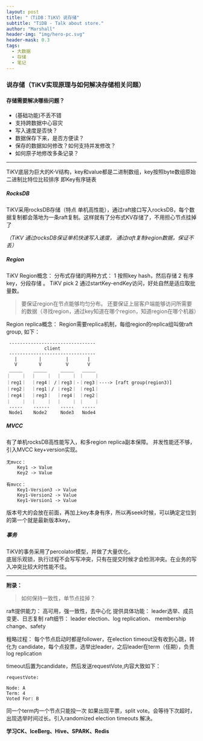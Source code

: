 ```yaml
---
layout: post
title: "（TiDB：TiKV）说存储"
subtitle: "TiDB - Talk about store."
author: "Marshall"
header-img: "img/hero-pc.svg"
header-mask: 0.3
tags:
  - 大数据
  - 存储
  - 笔记
---
```


### 说存储（TiKV实现原理与如何解决存储相关问题）

#### 存储需要解决哪些问题？

 - (基础功能)不丢不错
 - 支持跨数据中心容灾
 - 写入速度是否快？
 - 数据保存下来，是否方便读？
 - 保存的数据如何修改？如何支持并发修改？
 - 如何原子地修改多条记录？

---

TiKV底层为巨大的K-V结构，key和value都是二进制数组，key按照byte数组原始二进制比特位比较排序
即Key有序链表

##### RocksDB

TiKV采用rocksDB存储（特点 单机高性能），通过raft接口写入rocksDB，每个数据复制都会落地为一条raft复制。这样就有了分布式KV存储了，不用担心节点挂掉了

*（TiKV 通过rocksDB保证单机快速写入速度， 通过raft复制region数据，保证不丢）*

##### Region

TiKV Region概念： 
分布式存储的两种方式： 1 按照key hash，然后存储  2 有序key，分段存储  。 TiKV pick 2
通过startKey-endKey访问，好处自然是适应取批量数。

> 要保证region在节点能够均匀分布。
> 还要保证上层客户端能够访问所需要的数据（寻找region，通过key知道在哪个region，知道region在哪个机器）

Region replica概念：
Region需要replica机制，每组region的replica组叫做raft group, 如下：

```
 --------------------------------
              client
 --------------------------------
   |        |         |       |
   V        V         V       V     
 _____    _____     _____   _____
｜    ｜  ｜    ｜  ｜    ｜ ｜    ｜
｜reg1｜  ｜reg4｜ /｜reg3｜-｜reg3｜----> [raft group(region3)]
｜reg2｜  ｜reg1｜/ ｜reg2｜ ｜reg1｜
｜reg4｜  ｜reg3｜  ｜reg4｜ ｜reg2｜
｜    ｜  ｜    ｜  ｜    ｜ ｜    ｜
 -----    ------    -----   -----
 Node1    Node2     Node3   Node4
```

##### MVCC
有了单机rocksDB高性能写入，和多region replica副本保障。 并发性能还不够，引入MVCC
key+version实现。
```
无mvcc：
	Key1 -> Value
	Key2 -> Value

有mvcc：
	Key1-Version3 -> Value
	Key1-Version2 -> Value
	Key1-Version1 -> Value

```
版本号大的会放在前面，再加上key本身有序，所以再seek时候，可以确定定位到的第一个就是最新版本key。

##### 事务
TiKV的事务采用了percolator模型，并做了大量优化。  
底层乐观锁，执行过程不会写写冲突，只有在提交时候才会检测冲突。在业务的写入冲突比较大时性能不佳。

---

**附录：**

> 如何保持一致性，单节点挂掉？

raft提供能力： 高可用，强一致性，去中心化
提供具体功能： leader选举、成员变更、日志复制
raft细节： leader election、log replication、 membership change、safety

粗略过程：   每个节点启动时都是follower，在election timeout没有收到心跳，转化为
candidate，每个点投票，选举出leader，之后leader在term（任期），负责log replication

timeout后置为candidate，然后发送requestVote,内容大致如下：

```
requestVote:

Node: A
Term: 4
Voted For: B

```

同一个term内一个节点只能投一次
如果出现平票，split vote。会等待下次超时，出现选举时间过长。引入randomized election timeouts 解决。 


 
 
 
 **学习CK、IceBerg、Hive、SPARK、Redis**